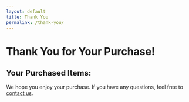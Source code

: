 ```yaml
---
layout: default
title: Thank You
permalink: /thank-you/
---
```


# Thank You for Your Purchase!

<h2>Your Purchased Items:</h2>
<div id="purchased-items">
  <!-- Items will be dynamically populated here -->
</div>

<p>We hope you enjoy your purchase. If you have any questions, feel free to <a href="/contact/">contact us</a>.</p>

<script>
  // Retrieve purchased items from localStorage
  var purchasedItems = JSON.parse(localStorage.getItem('purchasedItems'));

  // Reference to the HTML container where purchased items will be displayed
  var purchasedItemsContainer = document.getElementById('purchased-items');

  // Check if purchased items exist
  if (purchasedItems && purchasedItems.length > 0) {
    purchasedItems.forEach(function(item) {
      // Create an element for each purchased item and append to the container
      var itemElement = document.createElement('div');
      itemElement.textContent = item.name + " - $" + item.price;
      purchasedItemsContainer.appendChild(itemElement);
    });
  } else {
    purchasedItemsContainer.textContent = 'No items found.';
  }

  // Clear purchasedItems from localStorage after displaying
  localStorage.removeItem('purchasedItems');
</script>
